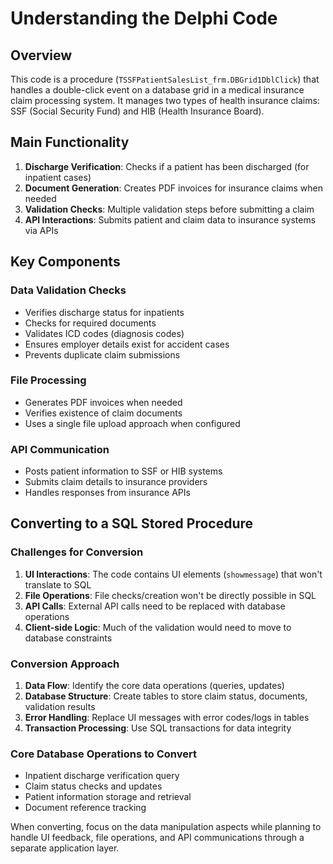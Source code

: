 # Understanding the Delphi Code

## Overview
This code is a procedure (`TSSFPatientSalesList_frm.DBGrid1DblClick`) that handles a double-click event on a database grid in a medical insurance claim processing system. It manages two types of health insurance claims: SSF (Social Security Fund) and HIB (Health Insurance Board).

## Main Functionality
1. **Discharge Verification**: Checks if a patient has been discharged (for inpatient cases)
2. **Document Generation**: Creates PDF invoices for insurance claims when needed
3. **Validation Checks**: Multiple validation steps before submitting a claim
4. **API Interactions**: Submits patient and claim data to insurance systems via APIs

## Key Components

### Data Validation Checks
- Verifies discharge status for inpatients
- Checks for required documents
- Validates ICD codes (diagnosis codes)
- Ensures employer details exist for accident cases
- Prevents duplicate claim submissions

### File Processing
- Generates PDF invoices when needed
- Verifies existence of claim documents
- Uses a single file upload approach when configured

### API Communication
- Posts patient information to SSF or HIB systems
- Submits claim details to insurance providers
- Handles responses from insurance APIs

## Converting to a SQL Stored Procedure

### Challenges for Conversion
1. **UI Interactions**: The code contains UI elements (`showmessage`) that won't translate to SQL
2. **File Operations**: File checks/creation won't be directly possible in SQL
3. **API Calls**: External API calls need to be replaced with database operations
4. **Client-side Logic**: Much of the validation would need to move to database constraints

### Conversion Approach
1. **Data Flow**: Identify the core data operations (queries, updates)
2. **Database Structure**: Create tables to store claim status, documents, validation results
3. **Error Handling**: Replace UI messages with error codes/logs in tables
4. **Transaction Processing**: Use SQL transactions for data integrity

### Core Database Operations to Convert
- Inpatient discharge verification query
- Claim status checks and updates
- Patient information storage and retrieval
- Document reference tracking

When converting, focus on the data manipulation aspects while planning to handle UI feedback, file operations, and API communications through a separate application layer.